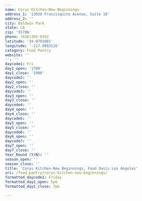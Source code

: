 ```yaml
---
name: Corys Kitchen-New Beginnings
address_1: '13020 Francisquito Avenue, Suite 10'
address_2: ''
city: Baldwin Park
state: CA
zip: '91706'
phone: (626)305-0392
latitude: '34.0791001'
longitude: '-117.9893116'
category: Food Pantry
website: ''
'': ''
daycode1: Fri
day1_open: '1700'
day1_close: '1900'
daycode2: ''
day2_open: ''
day2_close: ''
daycode3: ''
day3_open: ''
day3_close: ''
daycode4: ''
day4_open: ''
day4_close: ''
daycode5: ''
day5_open: ''
day5_close: ''
daycode6: ''
day6_open: ''
daycode7: ''
day7_open: ''
day7_close: ''
Year_Round (Y/N): ''
season_open: ''
season_close: ''
title: 'Corys Kitchen-New Beginnings, Food Oasis Los Angeles'
uri: /food-pantry/corys-kitchen-new-beginnings/
formatted_daycode1: Friday
formatted_day1_open: 5pm
formatted_day1_close: 7pm

---
```

